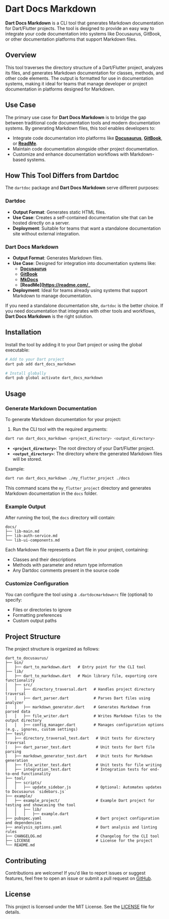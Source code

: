 # Dart Docs Markdown

**Dart Docs Markdown** is a CLI tool that generates Markdown documentation for Dart/Flutter
projects. The tool is designed to provide an easy way to integrate your code documentation into
systems like Docusaurus, GitBook, or other documentation platforms that support Markdown files.

## Overview

This tool traverses the directory structure of a Dart/Flutter project, analyzes its files, and
generates Markdown documentation for classes, methods, and other code elements. The output is
formatted for use in documentation systems, making it ideal for teams that manage developer or
project documentation in platforms designed for Markdown.

## Use Case

The primary use case for **Dart Docs Markdown** is to bridge the gap between traditional code
documentation tools and modern documentation systems. By generating Markdown files, this tool
enables developers to:

- Integrate code documentation into platforms like **[Docusaurus](https://docusaurus.io/)**, **[GitBook](https://www.gitbook.com/)**, or **[ReadMe](https://readme.com/)**.
- Maintain code documentation alongside other project documentation.
- Customize and enhance documentation workflows with Markdown-based systems.

## How This Tool Differs from Dartdoc

The `dartdoc` package and **Dart Docs Markdown** serve different purposes:

### Dartdoc

- **Output Format**: Generates static HTML files.
- **Use Case**: Creates a self-contained documentation site that can be hosted directly on a server.
- **Deployment**: Suitable for teams that want a standalone documentation site without external
  integration.

### Dart Docs Markdown

- **Output Format**: Generates Markdown files.
- **Use Case**: Designed for integration into documentation systems like:
    - **[Docusaurus](https://docusaurus.io/)**
    - **[GitBook](https://www.gitbook.com/)**
    - **[MkDocs](https://www.mkdocs.org/)**
    - **[ReadMe](https://readme.com/_**
- **Deployment**: Ideal for teams already using systems that support Markdown to manage
  documentation.

If you need a standalone documentation site, `dartdoc` is the better choice. If you need
documentation that integrates with other tools and workflows, **Dart Docs Markdown** is the right
solution.

## Installation

Install the tool by adding it to your Dart project or using the global executable:

```bash
# Add to your Dart project
dart pub add dart_docs_markdown

# Install globally
dart pub global activate dart_docs_markdown
```

## Usage

### Generate Markdown Documentation

To generate Markdown documentation for your project:

1. Run the CLI tool with the required arguments:

```bash
dart run dart_docs_markdown <project_directory> <output_directory>
```

- **`<project_directory>`**: The root directory of your Dart/Flutter project.
- **`<output_directory>`**: The directory where the generated Markdown files will be stored.

Example:

```bash
dart run dart_docs_markdown ./my_flutter_project ./docs
```

This command scans the `my_flutter_project` directory and generates Markdown documentation in the
`docs` folder.

### Example Output

After running the tool, the `docs` directory will contain:

```
docs/
├── lib-main.md
├── lib-auth-service.md
└── lib-ui-components.md
```

Each Markdown file represents a Dart file in your project, containing:

- Classes and their descriptions
- Methods with parameter and return type information
- Any Dartdoc comments present in the source code

### Customize Configuration

You can configure the tool using a `.dartdocmarkdownrc` file (optional) to specify:

- Files or directories to ignore
- Formatting preferences
- Custom output paths

## Project Structure

The project structure is organized as follows:

```text
dart_to_docusaurus/
├── bin/
│   ├── dart_to_markdown.dart   # Entry point for the CLI tool
├── lib/
│   ├── dart_to_markdown.dart   # Main library file, exporting core functionality
│   ├── src/
│   │   ├── directory_traversal.dart   # Handles project directory traversal
│   │   ├── dart_parser.dart           # Parses Dart files using analyzer
│   │   ├── markdown_generator.dart    # Generates Markdown from parsed data
│   │   ├── file_writer.dart           # Writes Markdown files to the output directory
│   │   ├── config_manager.dart        # Manages configuration options (e.g., ignores, custom settings)
├── test/
│   ├── directory_traversal_test.dart   # Unit tests for directory traversal
│   ├── dart_parser_test.dart           # Unit tests for Dart file parsing
│   ├── markdown_generator_test.dart    # Unit tests for Markdown generation
│   ├── file_writer_test.dart           # Unit tests for file writing
│   ├── integration_test.dart           # Integration tests for end-to-end functionality
├── tool/
│   ├── scripts/
│   │   ├── update_sidebar.js           # Optional: Automates updates to Docusaurus `sidebars.js`
├── example/
│   ├── example_project/                # Example Dart project for testing and showcasing the tool
│   │   ├── lib/
│   │   │   ├── example.dart
├── pubspec.yaml                        # Dart project configuration and dependencies
├── analysis_options.yaml               # Dart analysis and linting rules
├── CHANGELOG.md                        # Changelog for the CLI tool
├── LICENSE                             # License for the project
└── README.md  
```

## Contributing

Contributions are welcome! If you'd like to report issues or suggest features, feel free to open an
issue or submit a pull request on [GitHub](https://github.com/Toglefritz/dart_docs_markdown).

## License

This project is licensed under the MIT License. See the [LICENSE](./LICENSE) file for details.

